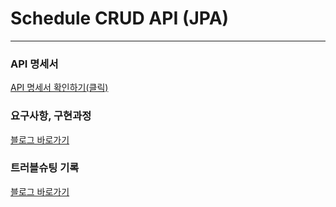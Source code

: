# Schedule CRUD API (JPA)

---
### API 명세서
[API 명세서 확인하기(클릭)](https://documenter.getpostman.com/view/44705343/2sB2qaiguu)
### 요구사항, 구현과정
[블로그 바로가기]()
### 트러블슈팅 기록
[블로그 바로가기]()
